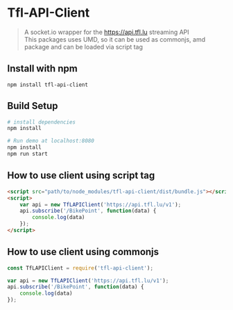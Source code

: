 # Tfl-API-Client

> A socket.io wrapper for the https://api.tfl.lu streaming API<br />
> This packages uses UMD, so it can be used as commonjs, amd package and can be loaded via script tag

## Install with npm

```
npm install tfl-api-client
```

## Build Setup

``` bash
# install dependencies
npm install

# Run demo at localhost:8080
npm install
npm run start
```

## How to use client using script tag

``` html
<script src="path/to/node_modules/tfl-api-client/dist/bundle.js"></script>
<script>
    var api = new TfLAPIClient('https://api.tfl.lu/v1');
    api.subscribe('/BikePoint', function(data) {
        console.log(data)
    });
</script>
```

## How to use client using commonjs

``` javascript
const TfLAPIClient = require('tfl-api-client');

var api = new TfLAPIClient('https://api.tfl.lu/v1');
api.subscribe('/BikePoint', function(data) {
    console.log(data)
});
```

